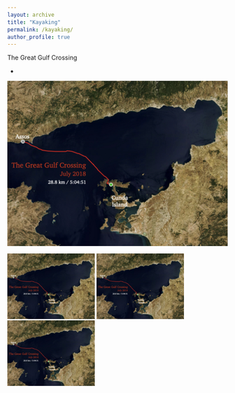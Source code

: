 ```yaml
---
layout: archive
title: "Kayaking"
permalink: /kayaking/
author_profile: true
---
```


The Great Gulf Crossing

  * 

![photo](/images/BKG_english.jpeg)

<p float="left">
  <img src="images/BKG_english.jpeg" width="200" />
  <img src="images/BKG_english.jpeg" width="200" /> 
  <img src="images/BKG_english.jpeg" width="200" />
</p>
